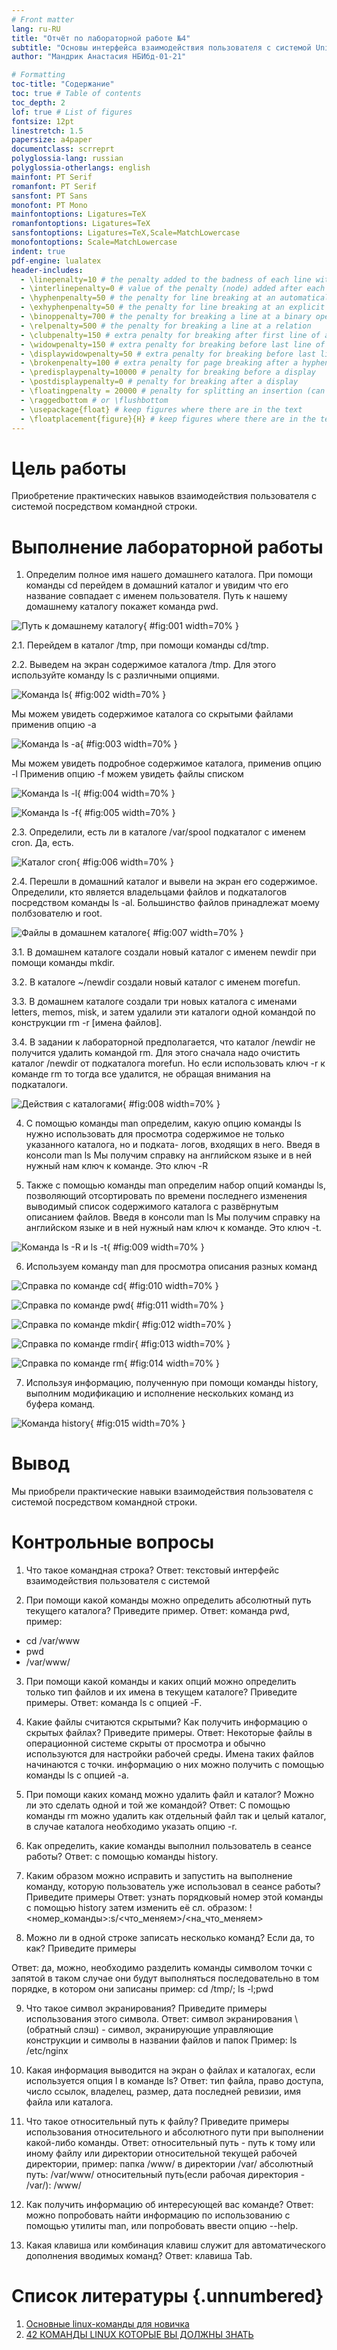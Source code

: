 ```yaml
---
# Front matter
lang: ru-RU
title: "Отчёт по лабораторной работе №4"
subtitle: "Основы интерфейса взаимодействия пользователя с системой Unix на уровне командной строки"
author: "Мандрик Анастасия НБИбд-01-21"

# Formatting
toc-title: "Содержание"
toc: true # Table of contents
toc_depth: 2
lof: true # List of figures
fontsize: 12pt
linestretch: 1.5
papersize: a4paper
documentclass: scrreprt
polyglossia-lang: russian
polyglossia-otherlangs: english
mainfont: PT Serif
romanfont: PT Serif
sansfont: PT Sans
monofont: PT Mono
mainfontoptions: Ligatures=TeX
romanfontoptions: Ligatures=TeX
sansfontoptions: Ligatures=TeX,Scale=MatchLowercase
monofontoptions: Scale=MatchLowercase
indent: true
pdf-engine: lualatex
header-includes:
  - \linepenalty=10 # the penalty added to the badness of each line within a paragraph (no associated penalty node) Increasing the value makes tex try to have fewer lines in the paragraph.
  - \interlinepenalty=0 # value of the penalty (node) added after each line of a paragraph.
  - \hyphenpenalty=50 # the penalty for line breaking at an automatically inserted hyphen
  - \exhyphenpenalty=50 # the penalty for line breaking at an explicit hyphen
  - \binoppenalty=700 # the penalty for breaking a line at a binary operator
  - \relpenalty=500 # the penalty for breaking a line at a relation
  - \clubpenalty=150 # extra penalty for breaking after first line of a paragraph
  - \widowpenalty=150 # extra penalty for breaking before last line of a paragraph
  - \displaywidowpenalty=50 # extra penalty for breaking before last line before a display math
  - \brokenpenalty=100 # extra penalty for page breaking after a hyphenated line
  - \predisplaypenalty=10000 # penalty for breaking before a display
  - \postdisplaypenalty=0 # penalty for breaking after a display
  - \floatingpenalty = 20000 # penalty for splitting an insertion (can only be split footnote in standard LaTeX)
  - \raggedbottom # or \flushbottom
  - \usepackage{float} # keep figures where there are in the text
  - \floatplacement{figure}{H} # keep figures where there are in the text
---
```


# Цель работы

Приобретение практических навыков взаимодействия пользователя с системой посредством командной строки.

# Выполнение лабораторной работы

1. Определим полное имя нашего домашнего каталога. При помощи команды  cd перейдем в домашний каталог и увидим что его название совпадает с именем пользователя. Путь к нашему домашнему каталогу покажет команда pwd.

![Путь к домашнему каталогу](image/01.png){ #fig:001 width=70% }

2.1. Перейдем в каталог /tmp, при помощи команды cd/tmp.

2.2. Выведем на экран содержимое каталога /tmp. Для этого используйте команду ls с различными опциями.

![Команда ls](image/02.png){ #fig:002 width=70% }

Мы можем увидеть содержимое каталога со скрытыми файлами применив опцию -a

![Команда ls -a](image/03.png){ #fig:003 width=70% }

Мы можем увидеть подробное содержимое каталога, применив опцию -l
Применив опцию -f можем увидеть файлы списком

![Команда ls -l](image/04.png){ #fig:004 width=70% }

![Команда ls -f](image/05.png){ #fig:005 width=70% }

2.3. Определили, есть ли в каталоге /var/spool подкаталог с именем cron. Да, есть.

![Каталог cron](image/06.png){ #fig:006 width=70% }

2.4. Перешли в домашний каталог и вывели на экран его содержимое. Определили, кто является владельцами файлов и подкаталогов посредством команды ls -al. Большинство файлов принадлежат моему полбзователю и root.    

![Файлы в домашнем каталоге](image/07.png){ #fig:007 width=70% }

3.1. В домашнем каталоге создали новый каталог с именем newdir при помощи команды mkdir.

3.2. В каталоге ~/newdir создали новый каталог с именем morefun.

3.3. В домашнем каталоге создали три новых каталога с именами letters, memos, misk, и затем удалили эти каталоги одной командой по конструкции    rm -r [имена файлов]. 

3.4. В задании к лабораторной предполагается, что каталог /newdir не получится удалить командой rm. Для этого сначала надо очистить каталог /newdir от подкаталога morefun. Но если использовать ключ -r к команде rm то тогда все удалится, не обращая внимания на подкаталоги.

![Действия с каталогами](image/08.png){ #fig:008 width=70% }

4. С помощью команды man определим, какую опцию команды ls нужно использовать для просмотра содержимое не только указанного каталога, но и подката- логов, входящих в него. Введя в консоли man ls Мы получим справку на английском языке и в ней нужный нам ключ к команде. Это ключ -R

5. Также с помощью команды man определим набор опций команды ls, позволяющий отсортировать по времени последнего изменения выводимый список содержимого каталога с развёрнутым описанием файлов. Введя в консоли man ls  Мы получим справку на английском языке и в ней нужный нам ключ к команде. Это ключ -t.

![Команда ls -R и ls -t](image/09.png){ #fig:009 width=70% }

6. Используем команду man для просмотра описания разных команд

![Справка по команде cd](image/10.png){ #fig:010 width=70% }

![Справка по команде pwd](image/11.png){ #fig:011 width=70% }

![Справка по команде mkdir](image/12.png){ #fig:012 width=70% }

![Справка по команде rmdir](image/13.png){ #fig:013 width=70% }

![Справка по команде rm](image/14.png){ #fig:014 width=70% }

7. Используя информацию, полученную при помощи команды history, выполним модификацию и исполнение нескольких команд из буфера команд.

![Команда history](image/15.png){ #fig:015 width=70% }

# Вывод

Мы приобрели практические навыки взаимодействия пользователя с системой посредством командной строки.

# Контрольные вопросы

1.	Что такое командная строка?
Ответ: текстовый интерфейс взаимодействия пользователя с системой

2.	При помощи какой команды можно определить абсолютный путь текущего каталога? Приведите пример.
Ответ: команда pwd, пример:
-	cd /var/www
-	pwd
-	/var/www/

3.	При помощи какой команды и каких опций можно определить только тип файлов и их имена в текущем каталоге? Приведите примеры.
Ответ: команда ls с опцией -F.

4.	Какие файлы считаются скрытыми? Как получить информацию о скрытых файлах? Приведите примеры.
Ответ: Некоторые файлы в операционной системе скрыты от просмотра и обычно используются для настройки рабочей среды. Имена таких файлов начинаются с точки. информацию о них можно получить с помощью команды ls с опцией -a.

5.	При помощи каких команд можно удалить файл и каталог? Можно ли это сделать одной и той же командой?
Ответ: С помощью команды rm можно удалить как отдельный файл так и целый каталог, в случае каталога необходимо указать опцию -r.

6.	Как определить, какие команды выполнил пользователь в сеансе работы? Ответ: с помощью команды history.

7.	Каким образом можно исправить и запустить на выполнение команду, которую пользователь уже использовал в сеансе работы? Приведите примеры Ответ: узнать порядковый номер этой команды с помощью history
затем изменить её сл. образом:
!<номер_команды>:s/<что_меняем>/<на_что_меняем>

8.	Можно ли в одной строке записать несколько команд? Если да, то как? Приведите примеры 

Ответ: да, можно, необходимо разделить команды символом точки с запятой в таком случае они будут выполняться последовательно в том порядке, в котором они записаны пример: cd /tmp/; ls -l;pwd

9.	Что такое символ экранирования? Приведите примеры использования этого символа.
Ответ: символ экранирования \ (обратный слэш) - символ, экранирующие управляющие конструкции и символы в названии файлов и папок Пример: ls /etc/nginx

10.	Какая информация выводится на экран о файлах и каталогах, если используется опция l в команде ls?
Ответ: тип файла, право доступа, число ссылок, владелец, размер, дата последней ревизии, имя файла или каталога.

11.	Что такое относительный путь к файлу? Приведите примеры использования относительного и абсолютного пути при выполнении какой-либо команды. 
Ответ: относительный путь - путь к тому или иному файлу или директории относительной текущей рабочей директории, пример:
папка /www/ в директории /var/ абсолютный путь: /var/www/
относительный путь(если рабочая директория - /var/): /www/

12.	Как получить информацию об интересующей вас команде?
Ответ: можно попробовать найти информацию по использованию с помощью утилиты man, или попробовать ввести опцию --help.

13.	Какая клавиша или комбинация клавиш служит для автоматического дополнения вводимых команд?
Ответ: клавиша Tab.

# Список литературы {.unnumbered}

1. [Основные linux-команды для новичка](https://habr.com/ru/post/501442/)
2. [42 КОМАНДЫ LINUX КОТОРЫЕ ВЫ ДОЛЖНЫ ЗНАТЬ](https://losst.ru/42-komandy-linux-kotorye-vy-dolzhny-znat)
